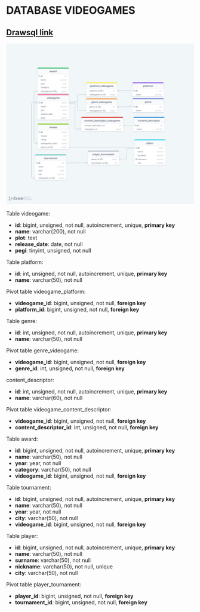 # DATABASE VIDEOGAMES
## [Drawsql link](https://drawsql.app/boolean-7/diagrams/db-videogames)
![alt](db-videogames.png)

Table videogame:
- **id**: bigint, unsigned, not null, autoincrement, unique, **primary key**
- **name**: varchar(200), not null
- **plot**: text
- **release_date**: date, not null
- **pegi**: tinyint, unsigned, not null

Table platform:
- **id**: int, unsigned, not null, autoincrement, unique, **primary key**
- **name**: varchar(50), not null

Pivot table videogame_platform:
- **videogame_id**: bigint, unsigned, not null, **foreign key**
- **platform_id**: bigint, unsigned, not null, **foreign key**

Table genre:
- **id**: int, unsigned, not null, autoincrement, unique, **primary key**
- **name**: varchar(50), not null

Pivot table genre_videogame:
- **videogame_id**: bigint, unsigned, not null, **foreign key**
- **genre_id**: int, unsigned, not null, **foreign key**

content_descriptor:
- **id**: int, unsigned, not null, autoincrement, unique, **primary key**
- **name**: varchar(60), not null

Pivot table videogame_content_descriptor:
- **videogame_id**: bigint, unsigned, not null, **foreign key**
- **content_descriptor_id**: int, unsigned, not null, **foreign key**

Table award:
- **id**: bigint, unsigned, not null, autoincrement, unique, **primary key**
- **name**: varchar(50), not null
- **year**: year, not null
- **category**: varchar(50), not null
- **videogame_id**: bigint, unsigned, not null, **foreign key**

Table tournament:
- **id**: bigint, unsigned, not null, autoincrement, unique, **primary key**
- **name**: varchar(50), not null
- **year**: year, not null
- **city**: varchar(50), not null
- **videogame_id**: bigint, unsigned, not null, **foreign key**

Table player:
- **id**: bigint, unsigned, not null, autoincrement, unique, **primary key**
- **name**: varchar(50), not null
- **surname**: varchar(50), not null
- **nickname**: varchar(50), not null, unique
- **city**: varchar(50), not null

Pivot table player_tournament:
- **player_id**: bigint, unsigned, not null, **foreign key**
- **tournament_id**: bigint, unsigned, not null, **foreign key**

